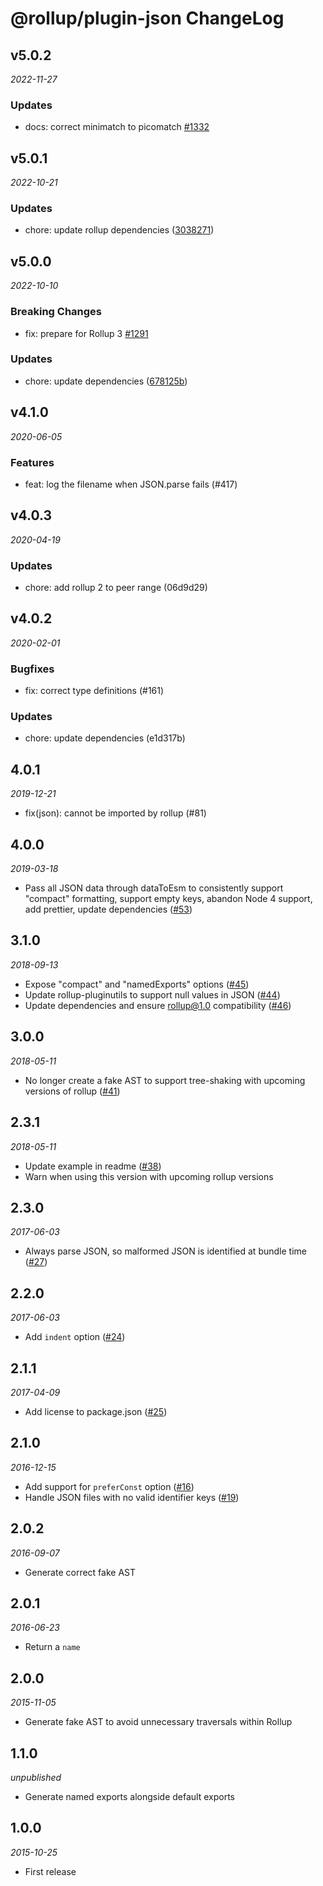 # @rollup/plugin-json ChangeLog

## v5.0.2

_2022-11-27_

### Updates

- docs: correct minimatch to picomatch [#1332](https://github.com/rollup/plugins/pull/1332)

## v5.0.1

_2022-10-21_

### Updates

- chore: update rollup dependencies ([3038271](https://github.com/rollup/plugins/commit/303827191ede6b2e4eade96c6968ed16a587683f))

## v5.0.0

_2022-10-10_

### Breaking Changes

- fix: prepare for Rollup 3 [#1291](https://github.com/rollup/plugins/pull/1291)

### Updates

- chore: update dependencies ([678125b](https://github.com/rollup/plugins/commit/678125b5396bd3e8193c39d7d90e33d3f76cf7d8))

## v4.1.0

_2020-06-05_

### Features

- feat: log the filename when JSON.parse fails (#417)

## v4.0.3

_2020-04-19_

### Updates

- chore: add rollup 2 to peer range (06d9d29)

## v4.0.2

_2020-02-01_

### Bugfixes

- fix: correct type definitions (#161)

### Updates

- chore: update dependencies (e1d317b)

## 4.0.1

_2019-12-21_

- fix(json): cannot be imported by rollup (#81)

## 4.0.0

_2019-03-18_

- Pass all JSON data through dataToEsm to consistently support "compact" formatting, support empty keys, abandon Node 4 support, add prettier, update dependencies ([#53](https://github.com/rollup/rollup-plugin-json/issues/53))

## 3.1.0

_2018-09-13_

- Expose "compact" and "namedExports" options ([#45](https://github.com/rollup/rollup-plugin-json/issues/45))
- Update rollup-pluginutils to support null values in JSON ([#44](https://github.com/rollup/rollup-plugin-json/issues/44))
- Update dependencies and ensure rollup@1.0 compatibility ([#46](https://github.com/rollup/rollup-plugin-json/issues/46))

## 3.0.0

_2018-05-11_

- No longer create a fake AST to support tree-shaking with upcoming versions of rollup ([#41](https://github.com/rollup/rollup-plugin-json/issues/41))

## 2.3.1

_2018-05-11_

- Update example in readme ([#38](https://github.com/rollup/rollup-plugin-json/issues/38))
- Warn when using this version with upcoming rollup versions

## 2.3.0

_2017-06-03_

- Always parse JSON, so malformed JSON is identified at bundle time ([#27](https://github.com/rollup/rollup-plugin-json/issues/27))

## 2.2.0

_2017-06-03_

- Add `indent` option ([#24](https://github.com/rollup/rollup-plugin-json/issues/24))

## 2.1.1

_2017-04-09_

- Add license to package.json ([#25](https://github.com/rollup/rollup-plugin-json/pull/25))

## 2.1.0

_2016-12-15_

- Add support for `preferConst` option ([#16](https://github.com/rollup/rollup-plugin-json/pull/16))
- Handle JSON files with no valid identifier keys ([#19](https://github.com/rollup/rollup-plugin-json/issues/19))

## 2.0.2

_2016-09-07_

- Generate correct fake AST

## 2.0.1

_2016-06-23_

- Return a `name`

## 2.0.0

_2015-11-05_

- Generate fake AST to avoid unnecessary traversals within Rollup

## 1.1.0

_unpublished_

- Generate named exports alongside default exports

## 1.0.0

_2015-10-25_

- First release
